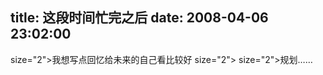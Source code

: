 title: 这段时间忙完之后
date: 2008-04-06 23:02:00
---

 size="2">我想写点回忆给未来的自己看比较好  size="2">   size="2">规划……
